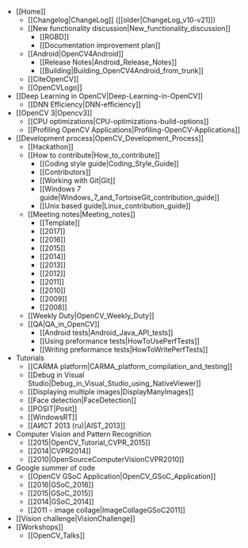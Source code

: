 - [[Home]]
    - [[Changelog|ChangeLog]] ([[older|ChangeLog_v10-v21]])
    - [[New functionality discussion|New_functionality_discussion]]
        - [[RGBD]]
        - [[Documentation improvement plan]]
    - [[Android|OpenCV4Android]]
        - [[Release Notes|Android_Release_Notes]]
        - [[Building|Building_OpenCV4Android_from_trunk]]
    - [[CiteOpenCV]]
    - [[OpenCVLogo]]
- [[Deep Learning in OpenCV|Deep-Learning-in-OpenCV]]
    - [[DNN Efficiency|DNN-efficiency]]
- [[OpenCV 3|Opencv3]]
    - [[CPU optimizations|CPU-optimizations-build-options]]
    - [[Profiling OpenCV Applications|Profiling-OpenCV-Applications]]
- [[Development process|OpenCV_Development_Process]]
    - [[Hackathon]]
    - [[How to contribute|How_to_contribute]]
        - [[Coding style guide|Coding_Style_Guide]]
        - [[Contributors]]
        - [[Working with Git|Git]]
        - [[Windows 7 guide|Windows_7_and_TortoiseGit_contribution_guide]]
        - [[Unix based guide|Linux_contribution_guide]]
    - [[Meeting notes|Meeting_notes]]
        - [[Template]]
        - [[2017]]
        - [[2016]]
        - [[2015]]
        - [[2014]]
        - [[2013]]
        - [[2012]]
        - [[2011]]
        - [[2010]]
        - [[2009]]
        - [[2008]]
    - [[Weekly Duty|OpenCV_Weekly_Duty]]
    - [[QA|QA_in_OpenCV]]
        - [[Android tests|Android_Java_API_tests]]
        - [[Using preformance tests|HowToUsePerfTests]]
        - [[Writing preformance tests|HowToWritePerfTests]]
- Tutorials
    - [[CARMA platform|CARMA_platform_compilation_and_testing]]
    - [[Debug in Visual Studio|Debug_in_Visual_Studio_using_NativeViewer]]
    - [[Displaying multiple images|DisplayManyImages]]
    - [[Face detection|FaceDetection]]
    - [[POSIT|Posit]]
    - [[WindowsRT]]
    - [[АИСТ 2013 (ru)|AIST_2013]]
- Computer Vision and Pattern Recognition
    - [[2015|OpenCV_Tutorial_CVPR_2015]]
    - [[2014|CVPR2014]]
    - [[2010|OpenSourceComputerVisionCVPR2010]]
- Google summer of code
    - [[OpenCV GSoC Application|OpenCV_GSoC_Application]]
    - [[2016|GSoC_2016]]
    - [[2015|GSoC_2015]]
    - [[2014|GSoC_2014]]
    - [[2011 - image collage|ImageCollageGSoC2011]]
- [[Vision challenge|VisionChallenge]]
- [[Workshops]]
    - [[OpenCV_Talks]]   